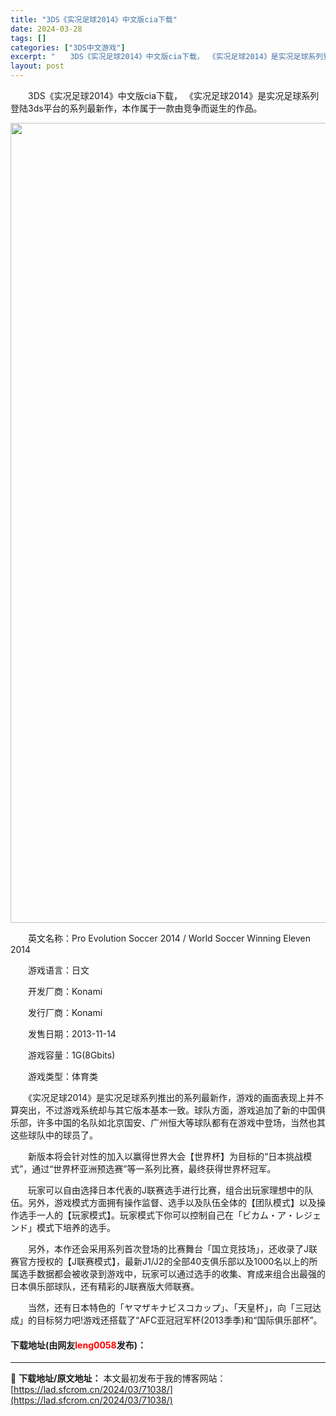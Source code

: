 ```yaml
---
title: "3DS《实况足球2014》中文版cia下载"
date: 2024-03-28
tags: []
categories: ["3DS中文游戏"]
excerpt: "　　3DS《实况足球2014》中文版cia下载， 《实况足球2014》是实况足球系列登陆3ds平台的系列最新作，本作属于一款由竞争而诞生的作品。 　　英文名称：Pro Evolution Soccer 2014 / World Soccer Winning Eleven 2014 　　游戏语言：日文&hellip;"
layout: post
---
```


 <p>　　3DS《实况足球2014》中文版cia下载， 《实况足球2014》是实况足球系列登陆3ds平台的系列最新作，本作属于一款由竞争而诞生的作品。</p> <p align="center"><img align="" border="0" src="https://lad.sfcrom.cn/wp-content/uploads/2024/03/20240328_6605487e442e0.jpg" width="1280" alt="3DS《实况足球2014》中文版cia下载" /></p> <p>　　英文名称：Pro Evolution Soccer 2014 / World Soccer Winning Eleven 2014</p> <p>　　游戏语言：日文</p> <p>　　开发厂商：Konami</p> <p>　　发行厂商：Konami</p> <p>　　发售日期：2013-11-14</p> <p>　　游戏容量：1G(8Gbits)</p> <p>　　游戏类型：体育类</p> <p>　　《实况足球2014》是实况足球系列推出的系列最新作，游戏的画面表现上并不算突出，不过游戏系统却与其它版本基本一致。球队方面，游戏追加了新的中国俱乐部，许多中国的名队如北京国安、广州恒大等球队都有在游戏中登场，当然也其这些球队中的球员了。</p> <p>　　新版本将会针对性的加入以赢得世界大会【世界杯】为目标的&ldquo;日本挑战模式&rdquo;，通过&ldquo;世界杯亚洲预选赛&rdquo;等一系列比赛，最终获得世界杯冠军。</p> <p>　　玩家可以自由选择日本代表的J联赛选手进行比赛，组合出玩家理想中的队伍。另外，游戏模式方面拥有操作监督、选手以及队伍全体的【团队模式】以及操作选手一人的【玩家模式】。玩家模式下你可以控制自己在「ビカム・ア・レジェンド」模式下培养的选手。</p> <p>　　另外，本作还会采用系列首次登场的比赛舞台「国立竞技场」，还收录了J联赛官方授权的【J联赛模式】，最新J1/J2的全部40支俱乐部以及1000名以上的所属选手数据都会被收录到游戏中，玩家可以通过选手的收集、育成来组合出最强的日本俱乐部球队，还有精彩的J联赛版大师联赛。</p> <p>　　当然，还有日本特色的「ヤマザキナビスコカップ」、「天皇杯」，向「三冠达成」的目标努力吧!游戏还搭载了&ldquo;AFC亚冠冠军杯(2013季季)和&ldquo;国际俱乐部杯&rdquo;。</p> <p><h4>下载地址(由网友<font color="red">leng0058</font>发布)：</h4></p> 

---
📖 **下载地址/原文地址：** 本文最初发布于我的博客网站：[https://lad.sfcrom.cn/2024/03/71038/](https://lad.sfcrom.cn/2024/03/71038/)
